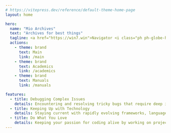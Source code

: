 ```yaml
---
# https://vitepress.dev/reference/default-theme-home-page
layout: home

hero:
  name: "Mio Archives"
  text: "Archives for best things"
  tagline: <a href="https://win7.win">Navigator <i class="ph ph-globe-hemisphere-west"></i> Win7.win</a>
  actions:
    - theme: brand
      text: Main
      link: /main
    - theme: brand
      text: Academics
      link: /academics
    - theme: brand
      text: Manuals
      link: /manuals

features:
  - title: Debugging Complex Issues
    details: Encountering and resolving tricky bugs that require deep investigation and creative problem-solving.
  - title: Keeping Up with Technology
    details: Staying current with rapidly evolving frameworks, languages, and best practices in the software industry.
  - title: Do What You Love
    details: Keeping your passion for coding alive by working on projects that excite you and contribute to your growth.
---
```


